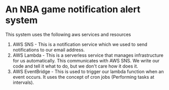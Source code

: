 # An NBA game notification alert system

This system uses the following aws services and resources

1. AWS SNS - This is a notification service which we used to send notifications to our email address.
2. AWS Lambda - This is a serverless service that manages infrastructure for us automatically. This communicates with AWS SNS. We write our code and tell it what to do, but we don't care how it does it.
3. AWS EventBridge - This is used to trigger our lambda function when an event occurs. It uses the concept of cron jobs (Performing tasks at intervals).
